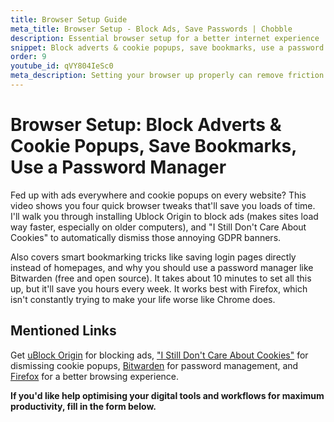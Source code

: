 ```yaml
---
title: Browser Setup Guide
meta_title: Browser Setup - Block Ads, Save Passwords | Chobble
description: Essential browser setup for a better internet experience
snippet: Block adverts & cookie popups, save bookmarks, use a password manager
order: 9
youtube_id: qVY804IeSc0
meta_description: Setting your browser up properly can remove friction - four favourite ways to improve your internet experience
---
```


# Browser Setup: Block Adverts & Cookie Popups, Save Bookmarks, Use a Password Manager

Fed up with ads everywhere and cookie popups on every website? This video shows you four quick browser tweaks that'll save you loads of time. I'll walk you through installing Ublock Origin to block ads (makes sites load way faster, especially on older computers), and "I Still Don't Care About Cookies" to automatically dismiss those annoying GDPR banners.

Also covers smart bookmarking tricks like saving login pages directly instead of homepages, and why you should use a password manager like Bitwarden (free and open source). It takes about 10 minutes to set all this up, but it'll save you hours every week. It works best with Firefox, which isn't constantly trying to make your life worse like Chrome does.

## Mentioned Links

Get [uBlock Origin](https://github.com/gorhill/uBlock) for blocking ads, ["I Still Don't Care About Cookies"](https://github.com/OhMyGuus/I-Still-Dont-Care-About-Cookies) for dismissing cookie popups, [Bitwarden](https://bitwarden.com/) for password management, and [Firefox](https://www.mozilla.org/firefox/) for a better browsing experience.

**If you'd like help optimising your digital tools and workflows for maximum productivity, fill in the form below.**